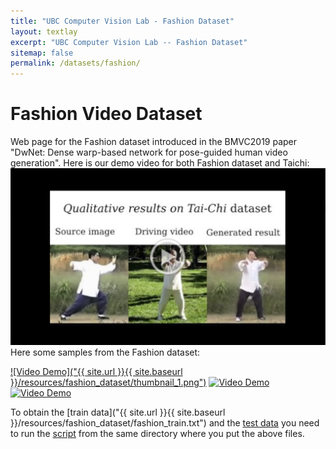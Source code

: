 ```yaml
---
title: "UBC Computer Vision Lab - Fashion Dataset"
layout: textlay
excerpt: "UBC Computer Vision Lab -- Fashion Dataset"
sitemap: false
permalink: /datasets/fashion/
---
```


# Fashion Video Dataset
Web page for the Fashion dataset introduced in the BMVC2019 paper "DwNet: Dense warp-based network for pose-guided human video generation".
Here is our demo video for both Fashion dataset and Taichi:
[![Video Demo](https://raw.githubusercontent.com/zpolina/dwnet/master/thumbnail.png)](https://drive.google.com/file/d/1XdPv5ajQkUWm0YoCst9Zv__KOuiWGKTO/view?usp=sharing)
Here some samples from the Fashion dataset:

[![Video Demo]("{{ site.url }}{{ site.baseurl }}/resources/fashion_dataset/thumbnail_1.png")](https://m.media-amazon.com/images/I/91D23ZVV6NS.mp4) [![Video Demo](/resources/fashion_dataset/thumbnail_2.png)](https://m.media-amazon.com/images/I/91hECpvrRSS.mp4) [![Video Demo](/resources/fashion_dataset/thumbnail_3.png)](https://m.media-amazon.com/images/I/A1P+0ZhMAiS.mp4)

To obtain the [train data]("{{ site.url }}{{ site.baseurl }}/resources/fashion_dataset/fashion_train.txt") and the [test data](resources/fashion_dataset/fashion_test.txt) you need to run the [script](resources/fashion_dataset/data_crowler.py) from the same directory where you put the above files.  
